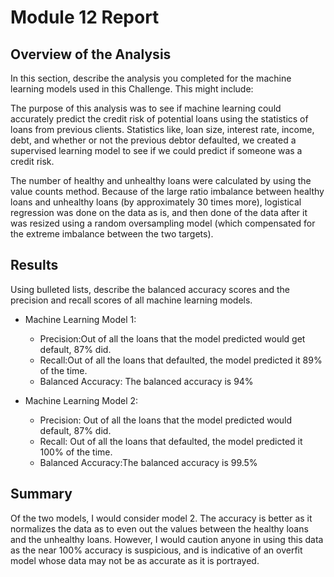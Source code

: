 # Module 12 Report

## Overview of the Analysis

In this section, describe the analysis you completed for the machine learning models used in this Challenge. This might include:

The purpose of this analysis was to see if machine learning could accurately predict the credit risk of potential loans using the statistics of loans from previous clients. Statistics like, loan size, interest rate, income, debt, and whether or not the previous debtor defaulted, we created a supervised learning model to see if we could predict if someone was a credit risk.

The number of healthy and unhealthy loans were calculated by using the value counts method. Because of the large ratio imbalance between healthy loans and unhealthy loans (by approximately 30 times more), logistical regression was done on the data as is, and then done of the data after it was resized using a random oversampling model (which compensated for the extreme imbalance between the two targets).


## Results

Using bulleted lists, describe the balanced accuracy scores and the precision and recall scores of all machine learning models.

* Machine Learning Model 1:
  * Precision:Out of all the loans that the model predicted would get default, 87% did. 
  * Recall:Out of all the loans that defaulted, the model predicted it 89% of the time.
  * Balanced Accuracy: The balanced accuracy is 94%



* Machine Learning Model 2:
  * Precision: Out of all the loans that the model predicted would default, 87% did.
  * Recall: Out of all the loans that defaulted, the model predicted it 100% of the time.
  * Balanced Accuracy:The balanced accuracy is 99.5%

## Summary

Of the two models, I would consider model 2.  The accuracy is better as it normalizes the data as to even out the values between the healthy loans and the unhealthy loans.  However, I would caution anyone in using this data as the near 100% accuracy is suspicious, and is indicative  of an overfit model whose data may not be as accurate as it is portrayed.
